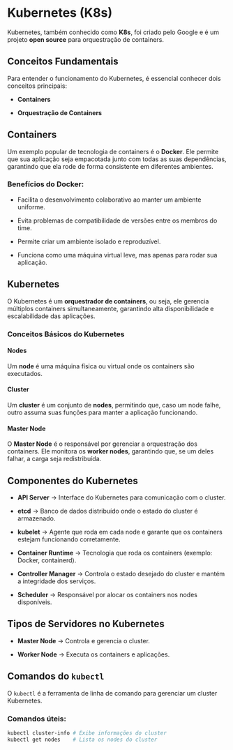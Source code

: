 # Kubernetes (K8s)

Kubernetes, também conhecido como **K8s**, foi criado pelo Google e é um projeto **open source** para orquestração de containers.

## Conceitos Fundamentais

Para entender o funcionamento do Kubernetes, é essencial conhecer dois conceitos principais:

- **Containers**
    
- **Orquestração de Containers**
    

## Containers

Um exemplo popular de tecnologia de containers é o **Docker**. Ele permite que sua aplicação seja empacotada junto com todas as suas dependências, garantindo que ela rode de forma consistente em diferentes ambientes.

### Benefícios do Docker:

- Facilita o desenvolvimento colaborativo ao manter um ambiente uniforme.
    
- Evita problemas de compatibilidade de versões entre os membros do time.
    
- Permite criar um ambiente isolado e reproduzível.
    
- Funciona como uma máquina virtual leve, mas apenas para rodar sua aplicação.
    

## Kubernetes

O Kubernetes é um **orquestrador de containers**, ou seja, ele gerencia múltiplos containers simultaneamente, garantindo alta disponibilidade e escalabilidade das aplicações.

### Conceitos Básicos do Kubernetes

#### **Nodes**

Um **node** é uma máquina física ou virtual onde os containers são executados.

#### **Cluster**

Um **cluster** é um conjunto de **nodes**, permitindo que, caso um node falhe, outro assuma suas funções para manter a aplicação funcionando.

#### **Master Node**

O **Master Node** é o responsável por gerenciar a orquestração dos containers. Ele monitora os **worker nodes**, garantindo que, se um deles falhar, a carga seja redistribuída.

## Componentes do Kubernetes

- **API Server** → Interface do Kubernetes para comunicação com o cluster.
    
- **etcd** → Banco de dados distribuído onde o estado do cluster é armazenado.
    
- **kubelet** → Agente que roda em cada node e garante que os containers estejam funcionando corretamente.
    
- **Container Runtime** → Tecnologia que roda os containers (exemplo: Docker, containerd).
    
- **Controller Manager** → Controla o estado desejado do cluster e mantém a integridade dos serviços.
    
- **Scheduler** → Responsável por alocar os containers nos nodes disponíveis.
    

## Tipos de Servidores no Kubernetes

- **Master Node** → Controla e gerencia o cluster.
    
- **Worker Node** → Executa os containers e aplicações.
    

## Comandos do `kubectl`

O `kubectl` é a ferramenta de linha de comando para gerenciar um cluster Kubernetes.

### Comandos úteis:

```bash
kubectl cluster-info # Exibe informações do cluster
kubectl get nodes    # Lista os nodes do cluster
```




